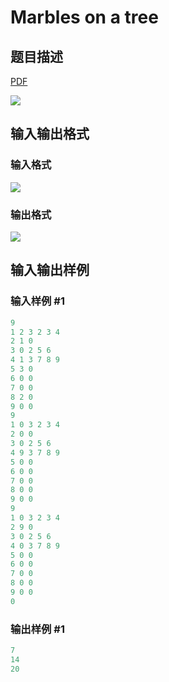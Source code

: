 # Marbles on a tree

## 题目描述

[problemUrl]: https://uva.onlinejudge.org/index.php?option=com_onlinejudge&Itemid=8&category=18&page=show_problem&problem=1613

[PDF](https://uva.onlinejudge.org/external/106/p10672.pdf)

![](https://cdn.luogu.com.cn/upload/vjudge_pic/UVA10672/6f913f90e777c2d37fb02967c120294ca85f28c3.png)

## 输入输出格式

### 输入格式

![](https://cdn.luogu.com.cn/upload/vjudge_pic/UVA10672/63f746d7ed750cef254af2ef90bd415e438ad8d1.png)

### 输出格式

![](https://cdn.luogu.com.cn/upload/vjudge_pic/UVA10672/4560384a8bbf785323bb38661eda664f7291a60a.png)

## 输入输出样例

### 输入样例 #1

```cpp
9
1 2 3 2 3 4
2 1 0
3 0 2 5 6
4 1 3 7 8 9
5 3 0
6 0 0
7 0 0
8 2 0
9 0 0
9
1 0 3 2 3 4
2 0 0
3 0 2 5 6
4 9 3 7 8 9
5 0 0
6 0 0
7 0 0
8 0 0
9 0 0
9
1 0 3 2 3 4
2 9 0
3 0 2 5 6
4 0 3 7 8 9
5 0 0
6 0 0
7 0 0
8 0 0
9 0 0
0
```


### 输出样例 #1

```cpp
7
14
20
```


